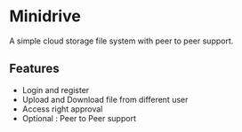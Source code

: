 # Minidrive
A simple cloud storage file system with peer to peer support.  

## Features
- Login and register
- Upload and Download file from different user
- Access right approval 
- Optional : Peer to Peer support 

